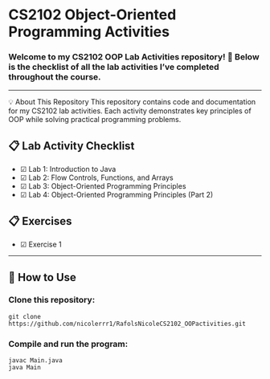 # CS2102 Object-Oriented Programming Activities
### Welcome to my CS2102 OOP Lab Activities repository! 🎉 Below is the checklist of all the lab activities I’ve completed throughout the course. ###

---
💡 About This Repository
This repository contains code and documentation for my CS2102 lab activities. Each activity demonstrates key principles of OOP while solving practical programming problems.
## 📋 Lab Activity Checklist
 * ☑ Lab 1: Introduction to Java
 * ☑ Lab 2: Flow Controls, Functions, and Arrays
 * ☑ Lab 3: Object-Oriented Programming Principles
 * ☑ Lab 4: Object-Oriented Programming Principles (Part 2)
## 📋 Exercises
  * ☑ Exercise 1
---

## 🚀 How to Use

### Clone this repository:
```
git clone https://github.com/nicolerrr1/RafolsNicoleCS2102_OOPactivities.git  
```
### Compile and run the program:
```
javac Main.java  
java Main  
```
